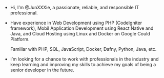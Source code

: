 - Hi, I’m @JunXXXie, a passionate, reliable, and responsible IT professional.

- Have experience in 
  Web Development using PHP (CodeIgniter framework), 
  Mobil Application Development using React Native and Java, 
  and Cloud Hosting using Linux and Docker on Google Could Platform. 
  
  Familiar with PHP, SQL, JavaScript, Docker, Dafny, Python, Java, etc.
  
- I’m looking for a chance to work with professionals in the industry and keep learning and improving my skills to achieve my goals of being a senior developer in the future.


<!---
JunXXXie/JunXXXie is a ✨ special ✨ repository because its `README.md` (this file) appears on your GitHub profile.
You can click the Preview link to take a look at your changes.
--->
